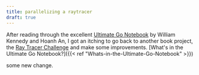 ```yaml
---
title: parallelizing a raytracer
draft: true
---
```

After reading through the excellent [Ultimate Go Notebook](https://www.amazon.com/Ultimate-Go-Notebook-William-Kennedy/dp/1737384426) by William Kennedy and Hoanh An, I got an itching to go back to another book project, the [Ray Tracer Challenge](https://www.amazon.com/Ray-Tracer-Challenge-Test-Driven-Renderer/dp/1680502719) and make some improvements.
[What's in the Ultimate Go Notebook?]({{< ref "Whats-in-the-Ultimate-Go-Notebook" >}})

some new change.